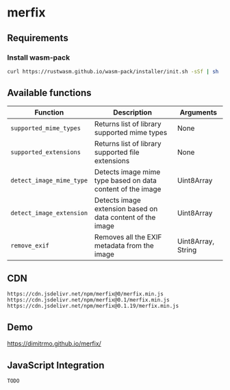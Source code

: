 # merfix

## Requirements

### Install wasm-pack

```sh
curl https://rustwasm.github.io/wasm-pack/installer/init.sh -sSf | sh
```

## Available functions

| Function                     | Description                                                | Arguments          |
|------------------------------|------------------------------------------------------------|--------------------|
| ```supported_mime_types```   | Returns list of library supported mime types               | None               |
| ```supported_extensions```   | Returns list of library supported file extensions          | None               |
| ```detect_image_mime_type``` | Detects image mime type based on data content of the image | Uint8Array         |
| ```detect_image_extension``` | Detects image extension based on data content of the image | Uint8Array         |
| ```remove_exif```            | Removes all the EXIF metadata from the image               | Uint8Array, String |

## CDN

```
https://cdn.jsdelivr.net/npm/merfix@0/merfix.min.js
https://cdn.jsdelivr.net/npm/merfix@0.1/merfix.min.js
https://cdn.jsdelivr.net/npm/merfix@0.1.19/merfix.min.js
```

## Demo

https://dimitrmo.github.io/merfix/

## JavaScript Integration

```TODO```
